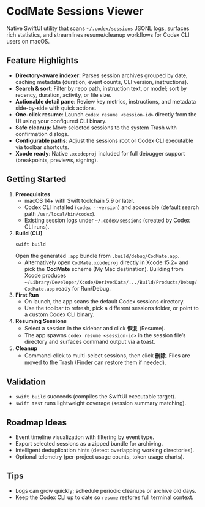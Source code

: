 # CodMate Sessions Viewer

Native SwiftUI utility that scans `~/.codex/sessions` JSONL logs, surfaces rich statistics, and streamlines resume/cleanup workflows for Codex CLI users on macOS.

## Feature Highlights
- **Directory-aware indexer**: Parses session archives grouped by date, caching metadata (duration, event counts, CLI version, instructions).
- **Search & sort**: Filter by repo path, instruction text, or model; sort by recency, duration, activity, or file size.
- **Actionable detail pane**: Review key metrics, instructions, and metadata side-by-side with quick actions.
- **One-click resume**: Launch `codex resume <session-id>` directly from the UI using your configured CLI binary.
- **Safe cleanup**: Move selected sessions to the system Trash with confirmation dialogs.
- **Configurable paths**: Adjust the sessions root or Codex CLI executable via toolbar shortcuts.
- **Xcode ready**: Native `.xcodeproj` included for full debugger support (breakpoints, previews, signing).

## Getting Started
1. **Prerequisites**
   - macOS 14+ with Swift toolchain 5.9 or later.
   - Codex CLI installed (`codex --version`) and accessible (default search path `/usr/local/bin/codex`).
   - Existing session logs under `~/.codex/sessions` (created by Codex CLI runs).
2. **Build (CLI)**
   ```sh
   swift build
   ```
   Open the generated `.app` bundle from `.build/debug/CodMate.app`.
   - Alternatively open `CodMate.xcodeproj` directly in Xcode 15.2+ and pick the **CodMate** scheme (My Mac destination). Building from Xcode produces `~/Library/Developer/Xcode/DerivedData/.../Build/Products/Debug/CodMate.app` ready for Run/Debug.
3. **First Run**
   - On launch, the app scans the default Codex sessions directory.
   - Use the toolbar to refresh, pick a different sessions folder, or point to a custom Codex CLI binary.
4. **Resuming Sessions**
   - Select a session in the sidebar and click **恢复** (Resume).
   - The app spawns `codex resume <session-id>` in the session file’s directory and surfaces command output via a toast.
5. **Cleanup**
   - Command-click to multi-select sessions, then click **删除**. Files are moved to the Trash (Finder can restore them if needed).

## Validation
- `swift build` succeeds (compiles the SwiftUI executable target).
- `swift test` runs lightweight coverage (session summary matching).

## Roadmap Ideas
- Event timeline visualization with filtering by event type.
- Export selected sessions as a zipped bundle for archiving.
- Intelligent deduplication hints (detect overlapping working directories).
- Optional telemetry (per-project usage counts, token usage charts).

## Tips
- Logs can grow quickly; schedule periodic cleanups or archive old days.
- Keep the Codex CLI up to date so `resume` restores full terminal context.
